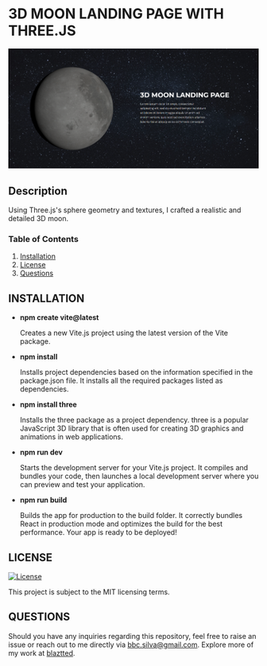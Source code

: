 # 3D MOON LANDING PAGE WITH THREE.JS

![web intro](./assets/img/moonpage.png)

## Description

Using Three.js's sphere geometry and textures, I crafted a realistic and detailed 3D moon.

### Table of Contents

1. [Installation](#installation)
2. [License](#license)
3. [Questions](#questions)

## INSTALLATION

- **npm create vite@latest**

  Creates a new Vite.js project using the latest version of the Vite package.

- **npm install**

  Installs project dependencies based on the information specified in the package.json file. It installs all the required packages listed as dependencies.

- **npm install three**

  Installs the three package as a project dependency. three is a popular JavaScript 3D library that is often used for creating 3D graphics and animations in web applications.

- **npm run dev**

  Starts the development server for your Vite.js project. It compiles and bundles your code, then launches a local development server where you can preview and test your application.

- **npm run build**

  Builds the app for production to the build folder.
  It correctly bundles React in production mode and optimizes the build for the best performance.
  Your app is ready to be deployed!

## LICENSE

[![License](https://img.shields.io/badge/License-MIT-brightgreen.svg)](LICENSE)

This project is subject to the MIT licensing terms.

## QUESTIONS

Should you have any inquiries regarding this repository, feel free to raise an issue or reach out to me directly via [bbc.silva@gmail.com](mailto:bbc.silva@gmail.com).
Explore more of my work at [blaztted](https://www.github.com/blaztted).
